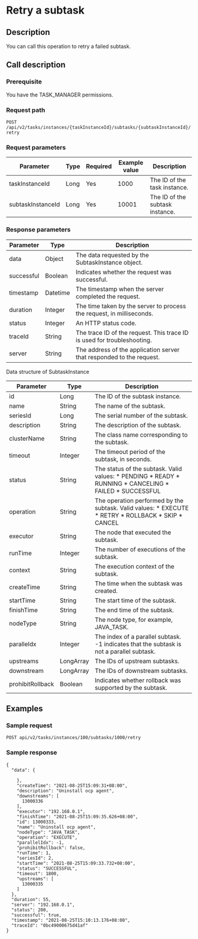 Retry a subtask
====================================



Description
--------------------------------

You can call this operation to retry a failed subtask.

Call description
-------------------------------------

### Prerequisite

You have the TASK_MANAGER permissions.

### Request path

`POST /api/v2/tasks/instances/{taskInstanceId}/subtasks/{subtaskInstanceId}/retry`

### Request parameters



|     Parameter     | Type | Required | Example value |           Description           |
|-------------------|------|----------|---------------|---------------------------------|
| taskInstanceId    | Long | Yes      | 1000          | The ID of the task instance.    |
| subtaskInstanceId | Long | Yes      | 10001         | The ID of the subtask instance. |



### Response parameters



| Parameter  |   Type   |                               Description                               |
|------------|----------|-------------------------------------------------------------------------|
| data       | Object   | The data requested by the SubtaskInstance object.                       |
| successful | Boolean  | Indicates whether the request was successful.                           |
| timestamp  | Datetime | The timestamp when the server completed the request.                    |
| duration   | Integer  | The time taken by the server to process the request, in milliseconds.   |
| status     | Integer  | An HTTP status code.                                                    |
| traceId    | String   | The trace ID of the request. This trace ID is used for troubleshooting. |
| server     | String   | The address of the application server that responded to the request.    |



Data structure of SubtaskInstance


|    Parameter     |   Type    |                                                                                                                                                                                                   Description                                                                                                                                                                                                    |
|------------------|-----------|------------------------------------------------------------------------------------------------------------------------------------------------------------------------------------------------------------------------------------------------------------------------------------------------------------------------------------------------------------------------------------------------------------------|
| id               | Long      | The ID of the subtask instance.                                                                                                                                                                                                                                                                                                                                                                                  |
| name             | String    | The name of the subtask.                                                                                                                                                                                                                                                                                                                                                                                         |
| seriesId         | Long      | The serial number of the subtask.                                                                                                                                                                                                                                                                                                                                                                                |
| description      | String    | The description of the subtask.                                                                                                                                                                                                                                                                                                                                                                                  |
| clusterName      | String    | The class name corresponding to the subtask.                                                                                                                                                                                                                                                                                                                                                                     |
| timeout          | Integer   | The timeout period of the subtask, in seconds.                                                                                                                                                                                                                                                                                                                                                                   |
| status           | String    | The status of the subtask. Valid values: * PENDING   * READY    <!-- --> * RUNNING   * CANCELING    <!-- --> * FAILED   * SUCCESSFUL    |
| operation        | String    | The operation performed by the subtask. Valid values: * EXECUTE   * RETRY    <!-- --> * ROLLBACK   * SKIP    <!-- --> * CANCEL                                           |
| executor         | String    | The node that executed the subtask.                                                                                                                                                                                                                                                                                                                                                                              |
| runTime          | Integer   | The number of executions of the subtask.                                                                                                                                                                                                                                                                                                                                                                         |
| context          | String    | The execution context of the subtask.                                                                                                                                                                                                                                                                                                                                                                            |
| createTime       | String    | The time when the subtask was created.                                                                                                                                                                                                                                                                                                                                                                           |
| startTime        | String    | The start time of the subtask.                                                                                                                                                                                                                                                                                                                                                                                   |
| finishTime       | String    | The end time of the subtask.                                                                                                                                                                                                                                                                                                                                                                                     |
| nodeType         | String    | The node type, for example, JAVA_TASK.                                                                                                                                                                                                                                                                                                                                                                           |
| paralleIdx       | Integer   | The index of a parallel subtask. -1 indicates that the subtask is not a parallel subtask.                                                                                                                                                                                                                                                                                                                        |
| upstreams        | LongArray | The IDs of upstream subtasks.                                                                                                                                                                                                                                                                                                                                                                                    |
| downstream       | LongArray | The IDs of downstream subtasks.                                                                                                                                                                                                                                                                                                                                                                                  |
| prohibitRollback | Boolean   | Indicates whether rollback was supported by the subtask.                                                                                                                                                                                                                                                                                                                                                         |



Examples
-----------------------------

### Sample request

`POST api/v2/tasks/instances/100/subtasks/1000/retry`

### Sample response

```unknow
{
  "data": {

    },
    "createTime": "2021-08-25T15:09:31+08:00",
    "description": "Uninstall ocp agent",
    "downstreams": [
      13000336
    ],
    "executor": "192.168.0.1",
    "finishTime": "2021-08-25T15:09:35.626+08:00",
    "id": 13000333,
    "name": "Uninstall ocp agent",
    "nodeType": "JAVA_TASK",
    "operation": "EXECUTE",
    "parallelIdx": -1,
    "prohibitRollback": false,
    "runTime": 1,
    "seriesId": 2,
    "startTime": "2021-08-25T15:09:33.732+08:00",
    "status": "SUCCESSFUL",
    "timeout": 1800,
    "upstreams": [
      13000335
    ]
  },
  "duration": 55,
  "server": "192.168.0.1",
  "status": 200,
  "successful": true,
  "timestamp": "2021-08-25T15:10:13.176+08:00",
  "traceId": "0bc49000675d41af"
}
```
